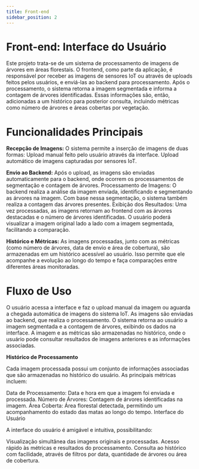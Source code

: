 ```yaml
---
title: Front-end
sidebar_position: 2
---
```


# Front-end: Interface do Usuário

Este projeto trata-se de um sistema de processamento de imagens de árvores em áreas florestais. O frontend, como parte da aplicação, é responsável por receber as imagens de sensores IoT ou através de uploads feitos pelos usuários, e enviá-las ao backend para processamento. Após o processamento, o sistema retorna a imagem segmentada e informa a contagem de árvores identificadas. Essas informações são, então, adicionadas a um histórico para posterior consulta, incluindo métricas como número de árvores e áreas cobertas por vegetação.

# Funcionalidades Principais

**Recepção de Imagens:**
O sistema permite a inserção de imagens de duas formas:
Upload manual feito pelo usuário através da interface.
Upload automático de imagens capturadas por sensores IoT.

**Envio ao Backend:**
Após o upload, as imagens são enviadas automaticamente para o backend, onde ocorrem os processamentos de segmentação e contagem de árvores.
Processamento de Imagens:
O backend realiza a análise da imagem enviada, identificando e segmentando as árvores na imagem. Com base nessa segmentação, o sistema também realiza a contagem das árvores presentes.
Exibição dos Resultados:
Uma vez processadas, as imagens retornam ao frontend com as árvores destacadas e o número de árvores identificadas. O usuário poderá visualizar a imagem original lado a lado com a imagem segmentada, facilitando a comparação.

**Histórico e Métricas:**
As imagens processadas, junto com as métricas (como número de árvores, data de envio e área de cobertura), são armazenadas em um histórico acessível ao usuário. Isso permite que ele acompanhe a evolução ao longo do tempo e faça comparações entre diferentes áreas monitoradas.

# Fluxo de Uso

O usuário acessa a interface e faz o upload manual da imagem ou aguarda a chegada automática de imagens do sistema IoT.
As imagens são enviadas ao backend, que realiza o processamento.
O sistema retorna ao usuário a imagem segmentada e a contagem de árvores, exibindo os dados na interface.
A imagem e as métricas são armazenadas no histórico, onde o usuário pode consultar resultados de imagens anteriores e as informações associadas.

**Histórico de Processamento**

Cada imagem processada possui um conjunto de informações associadas que são armazenadas no histórico do usuário. As principais métricas incluem:

Data de Processamento: Data e hora em que a imagem foi enviada e processada.
Número de Árvores: Contagem de árvores identificadas na imagem.
Área Coberta: Área florestal detectada, permitindo um acompanhamento do estado das matas ao longo do tempo.
Interface do Usuário

A interface do usuário é amigável e intuitiva, possibilitando:

Visualização simultânea das imagens originais e processadas.
Acesso rápido às métricas e resultados do processamento.
Consulta ao histórico com facilidade, através de filtros por data, quantidade de árvores ou área de cobertura.